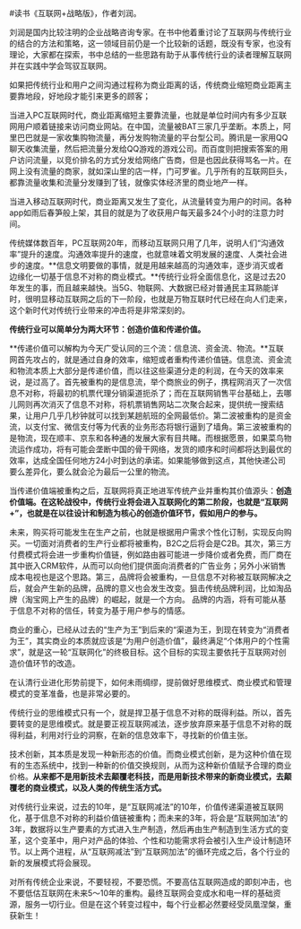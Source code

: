 \#读书《互联网+战略版》，作者刘润。

刘润是国内比较注明的企业战略咨询专家。在书中他着重讨论了互联网与传统行业的结合的方法和策略，这一领域目前仍是一个比较新的话题，既没有专家，也没有理论，大家都在探索，书中总结的一些思路有助于从事传统行业的读者理解互联网并在实践中学会驾驭互联网。

如果把传统行业和用户之间沟通过程称为商业距离的话，传统商业缩短商业距离主要靠地段，好地段才能引来更多的顾客；

当进入PC互联网时代，商业距离缩短主要靠流量，也就是单位时间内有多少互联网用户顺着链接来访问商业网站。在中国，流量被BAT三家几乎垄断。本质上，阿里巴巴就是一家收集购物流量，再分发购物流量的平台型公司。腾讯是一家用QQ聊天收集流量，然后把流量分发给QQ游戏的游戏公司。而百度则把搜索答案的用户访问流量，以竞价排名的方式分发给网络广告商，但是也因此获得骂名一片。在网上没有流量的商家，就如深山里的店一样，门可罗雀。几乎所有的互联网巨头，都靠流量收集和流量分发赚到了钱，就像实体经济里的商业地产一样。

当进入移动互联网时代，商业距离又发生了变化，从流量转变为用户的时间。各种app如雨后春笋般上架，其目的就是为了收获用户每天最多24个小时的注意力时间。

传统媒体数百年，PC互联网20年，而移动互联网只用了几年，说明人们“沟通效率”提升的速度。沟通效率提升的速度，也就意味着文明发展的速度、人类社会进步的速度。**信息文明要做的事情，就是用越来越高的沟通效率，逐步消灭或者边缘化一切基于信息不对称的商业模式。**传统行业将全面信息化，这是过去20年发生的事，而且越来越快。当5G、物联网、大数据已经对普通民主耳熟能详时，很明显移动互联网之后的下一阶段，也就是万物互联时代已经在向人们走来，这个新时代对传统行业带来的冲击将是非常深刻的。

**传统行业可以简单分为两大环节：创造价值和传递价值。**

**传递价值可以解构为今天广受认同的三个流：信息流、资金流、物流。**互联网首先攻占的，就是通过自身的效率，缩短或者重构传递价值链。信息流、资金流和物流本质上大部分是传递价值，而以往这些渠道分走的利润，在今天的效率来说，是过高了。首先被重构的是信息流，举个商旅业的例子，携程网消灭了一次信息不对称，将最初的机票代理分销渠道扼杀了；而在互联网销售平台基础上，去哪儿网则再次消灭了信息不对称，将机票销售网站二次聚合起来，提供统一搜索结果，让用户几乎几秒钟就可以找到某趟航班的全网最低价。第二波被重构的是资金流，以支付宝、微信支付等为代表的业务形态将银行逼到了墙角。第三波被重构的是物流，现在顺丰、京东和各种通的发展大家有目共睹。而根据愿景，如果菜鸟物流运作成功，将有可能会垄断中国的骨干网络，发货的顺序和时间都将达到最优的效率，达成全国任何地方24小时到达的承诺。如果能够做到这点，其他快递公司要么差异化，要么就会沦为最后一公里的物流。

当传递价值端被重构之后，互联网将真正地进军传统产业并重构其价值源头：**创造价值端。在这轮战役中，传统行业将会进入互联网化的第二阶段，也就是“互联网+”，也就是在以往设计和制造为核心的创造价值环节，假如用户的参与。**

未来，购买将可能发生在生产之前，也就是根据用户需求个性化订制，实现反向购买。一切面对消费者的生产行业都将被重构，B2C之后将会是C2B。其次，第三方付费模式将会进一步重构价值链，例如路由器可能进一步降价或者免费，而厂商在其中嵌入CRM软件，从而可以向他们提供面向消费者的广告业务；另外小米销售成本电视也是这个思路。第三，品牌将会被重构，一旦信息不对称被互联网解决之后，就会产生新的品牌，品牌的意义也会发生改变。狙击传统品牌利润，比如淘品牌（淘宝网上产生的品牌）的崛起，就是一个方向。 品牌的内涵，将有可能从基于信息不对称的信任，转变为基于用户参与的情感。

商业的重心，已经从过去的“生产为王”到后来的“渠道为王，到现在转变为“消费者为王”，其实商业的本质就应该是“为用户创造价值”，最终满足“个体用户的个性需求”，就是这一轮“互联网化”的终极目标。这个目标的实现主要依托于互联网对创造价值环节的改造。

在认清行业进化形势前提下，如何未雨绸缪，提前做好思维模式、商业模式和管理模式的变革准备，也是非常必要的。

传统行业的思维模式只有一个，就是捍卫基于信息不对称的既得利益。所以，首先要转变的是思维模式。就是要正视互联网减法，逐步放弃原来基于信息不对称的既得利益，利用对行业的洞察，在新的信息效率下，寻找新的价值主张。

技术创新，其本质是发现一种新形态的价值。而商业模式创新，是为这种价值在现有的生态系统中，找到一种新的价值交换规则，从而为这种新价值赋予合理的商业价格。**从来都不是用新技术去颠覆老科技，而是用新技术带来的新商业模式，去颠覆老的商业模式，以及人类的传统生活方式。**

对传统行业来说，过去的10年，是“互联网减法”的10年，价值传递渠道被互联网化，基于信息不对称的利益价值链被重构；而未来的3年，将会是“互联网加法”的3年，数据将以生产要素的方式进入生产制造，然后再由生产制造到生活方式的变革，这个变革中，用户对产品的体验、个性和功能需求将会被引入生产设计制造环节。以上两个进程，从“互联网减法”到“互联网加法”的循环完成之后，各个行业的新的发展模式将会展现。

对所有传统企业来说，不要轻视，不要恐慌。不要高估互联网造成的即刻冲击，也不要低估互联网在未来5～10年的重构。最终互联网会变成水和电一样的基础资源，服务一切行业。但是在这个转变过程中，每个行业都必然要经受凤凰涅槃，重获新生！